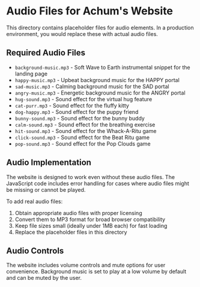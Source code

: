# Audio Files for Achum's Website

This directory contains placeholder files for audio elements. In a production environment, you would replace these with actual audio files.

## Required Audio Files

- `background-music.mp3` - Soft Wave to Earth instrumental snippet for the landing page
- `happy-music.mp3` - Upbeat background music for the HAPPY portal
- `sad-music.mp3` - Calming background music for the SAD portal
- `angry-music.mp3` - Energetic background music for the ANGRY portal
- `hug-sound.mp3` - Sound effect for the virtual hug feature
- `cat-purr.mp3` - Sound effect for the fluffy kitty
- `dog-happy.mp3` - Sound effect for the puppy friend
- `bunny-sound.mp3` - Sound effect for the bunny buddy
- `calm-sound.mp3` - Sound effect for the breathing exercise
- `hit-sound.mp3` - Sound effect for the Whack-A-Ritu game
- `click-sound.mp3` - Sound effect for the Beat Ritu game
- `pop-sound.mp3` - Sound effect for the Pop Clouds game

## Audio Implementation

The website is designed to work even without these audio files. The JavaScript code includes error handling for cases where audio files might be missing or cannot be played.

To add real audio files:

1. Obtain appropriate audio files with proper licensing
2. Convert them to MP3 format for broad browser compatibility
3. Keep file sizes small (ideally under 1MB each) for fast loading
4. Replace the placeholder files in this directory

## Audio Controls

The website includes volume controls and mute options for user convenience. Background music is set to play at a low volume by default and can be muted by the user.
